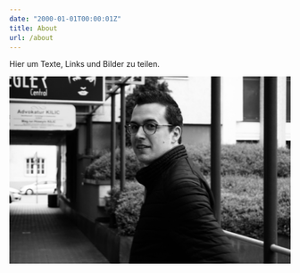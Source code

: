 ```yaml
---
date: "2000-01-01T00:00:01Z"
title: About
url: /about
---
```


Hier um Texte, Links und Bilder zu teilen.

![About](profile.jpg)
